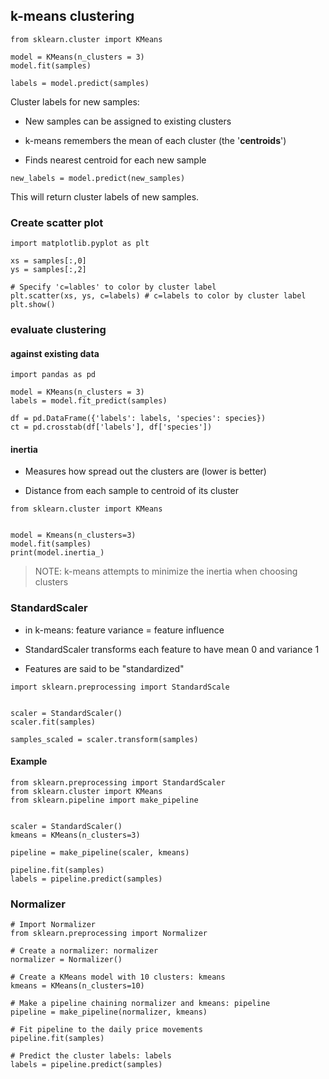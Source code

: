 ## k-means clustering

```
from sklearn.cluster import KMeans

model = KMeans(n_clusters = 3)
model.fit(samples)

labels = model.predict(samples)
```

Cluster labels for new samples:

* New samples can be assigned to existing clusters

* k-means remembers the mean of each cluster (the '**centroids**')

* Finds nearest centroid for each new sample

`new_labels = model.predict(new_samples)`

This will return cluster labels of new samples.

### Create scatter plot

```
import matplotlib.pyplot as plt

xs = samples[:,0]
ys = samples[:,2]

# Specify 'c=lables' to color by cluster label
plt.scatter(xs, ys, c=labels) # c=labels to color by cluster label
plt.show()
```
### evaluate clustering

#### against existing data

```
import pandas as pd

model = KMeans(n_clusters = 3)
labels = model.fit_predict(samples)

df = pd.DataFrame({'labels': labels, 'species': species})
ct = pd.crosstab(df['labels'], df['species'])
```

#### inertia 

* Measures how spread out the clusters are (lower is better)

* Distance from each sample to centroid of its cluster

```
from sklearn.cluster import KMeans


model = Kmeans(n_clusters=3)
model.fit(samples)
print(model.inertia_)
```

> NOTE: k-means attempts to minimize the inertia when choosing clusters

### StandardScaler

* in k-means: feature variance = feature influence

* StandardScaler transforms each feature to have mean 0 and variance 1

* Features are said to be "standardized"

```
import sklearn.preprocessing import StandardScale


scaler = StandardScaler()
scaler.fit(samples)

samples_scaled = scaler.transform(samples)
```

#### Example

```
from sklearn.preprocessing import StandardScaler
from sklearn.cluster import KMeans
from sklearn.pipeline import make_pipeline


scaler = StandardScaler()
kmeans = KMeans(n_clusters=3)

pipeline = make_pipeline(scaler, kmeans)

pipeline.fit(samples)
labels = pipeline.predict(samples)
```

### Normalizer

```
# Import Normalizer
from sklearn.preprocessing import Normalizer

# Create a normalizer: normalizer
normalizer = Normalizer()

# Create a KMeans model with 10 clusters: kmeans
kmeans = KMeans(n_clusters=10)

# Make a pipeline chaining normalizer and kmeans: pipeline
pipeline = make_pipeline(normalizer, kmeans)

# Fit pipeline to the daily price movements
pipeline.fit(samples)

# Predict the cluster labels: labels
labels = pipeline.predict(samples)
```

